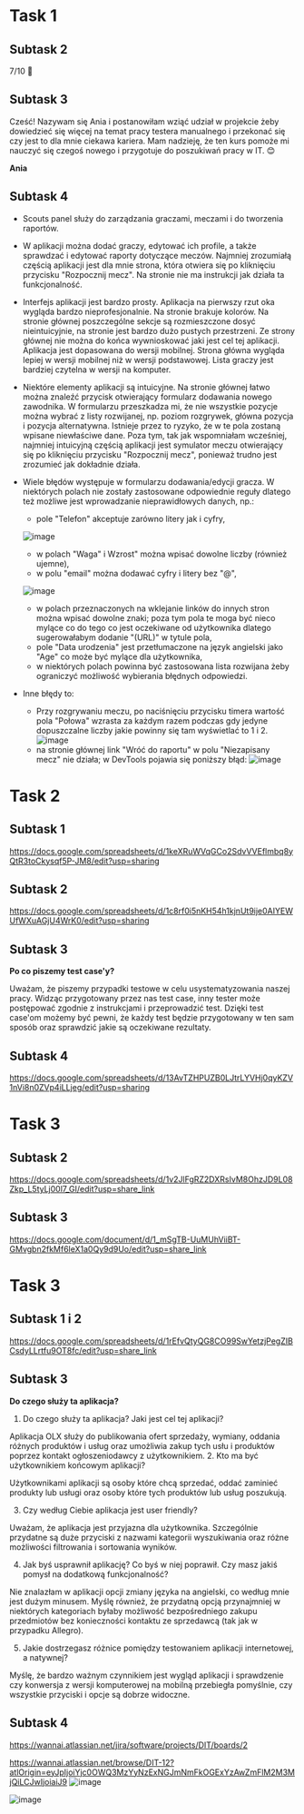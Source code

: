 # **Task 1**
## Subtask 2  
7/10 :slightly_smiling_face:
## Subtask 3
Cześć! Nazywam się Ania i postanowiłam wziąć udział w projekcie żeby dowiedzieć się więcej na temat pracy testera manualnego i przekonać się czy jest to dla mnie ciekawa kariera. Mam nadzieję, że ten kurs pomoże mi nauczyć się czegoś nowego i przygotuje do poszukiwań pracy w IT. :blush:

**Ania**
## Subtask 4
* Scouts panel służy do zarządzania graczami, meczami i do tworzenia raportów.
* W aplikacji można dodać graczy, edytować ich profile, a także sprawdzać i edytować raporty dotyczące meczów. Najmniej zrozumiałą częścią aplikacji jest dla mnie strona, która otwiera się po kliknięciu przycisku "Rozpocznij mecz". Na stronie nie ma instrukcji jak działa ta funkcjonalność.
* Interfejs aplikacji jest bardzo prosty. Aplikacja na pierwszy rzut oka wygląda bardzo nieprofesjonalnie. Na stronie brakuje kolorów. Na stronie głównej poszczególne sekcje są rozmieszczone dosyć nieintuicyjnie, na stronie jest bardzo dużo pustych przestrzeni. Ze strony głównej nie można do końca wywnioskować jaki jest cel tej aplikacji. Aplikacja jest dopasowana do wersji mobilnej. Strona główna wygląda lepiej w wersji mobilnej niż w wersji podstawowej. Lista graczy jest bardziej czytelna w wersji na komputer.
* Niektóre elementy aplikacji są intuicyjne. Na stronie głównej łatwo można znaleźć przycisk otwierający formularz dodawania nowego zawodnika. W formularzu przeszkadza mi, że nie wszystkie pozycje można wybrać z listy rozwijanej, np. poziom rozgrywek, główna pozycja i pozycja alternatywna. Istnieje przez to ryzyko, że w te pola zostaną wpisane niewłaściwe dane. Poza tym, tak jak wspomniałam wcześniej, najmniej intuicyjną częścią aplikacji jest symulator meczu otwierający się po kliknięciu przycisku "Rozpocznij mecz", ponieważ trudno jest zrozumieć jak dokładnie działa.
* Wiele błędów występuje w formularzu dodawania/edycji gracza. W niektórych polach nie zostały zastosowane odpowiednie reguły dlatego też możliwe jest wprowadzanie nieprawidłowych danych, np.: 
     * pole "Telefon" akceptuje zarówno litery jak i cyfry, 
  
     ![image](https://user-images.githubusercontent.com/122388964/212731218-8d35eb92-d061-43b7-aaab-897415132eeb.png)
     * w polach "Waga" i Wzrost" można wpisać dowolne liczby (również ujemne), 
     * w polu "email" można dodawać cyfry i litery bez "@",
     
     ![image](https://user-images.githubusercontent.com/122388964/212731338-5022c240-99d2-4db7-8169-c000d66d839b.png)
     * w polach przeznaczonych na wklejanie linków do innych stron można wpisać dowolne znaki; poza tym pola te moga być nieco mylące co do tego co jest oczekiwane od użytkownika dlatego sugerowałabym dodanie "(URL)" w tytule pola,
     * pole "Data urodzenia" jest przetłumaczone na język angielski jako "Age" co może być mylące dla użytkownika,
     * w niektórych polach powinna być zastosowana lista rozwijana żeby ograniczyć możliwość wybierania błędnych odpowiedzi.
 * Inne błędy to:
     * Przy rozgrywaniu meczu, po naciśnięciu przycisku timera wartość pola "Połowa" wzrasta za każdym razem podczas gdy jedyne dopuszczalne liczby jakie powinny się tam wyświetlać to 1 i 2.
   ![image](https://user-images.githubusercontent.com/122388964/212731525-3a6342ac-7b48-48da-a012-577ce5bd0bcf.png)
     * na stronie głównej link "Wróć do raportu" w polu "Niezapisany mecz" nie działa; w DevTools pojawia się poniższy błąd:
   ![image](https://user-images.githubusercontent.com/122388964/212730994-41b28e2e-2e6b-4d21-8852-609e242be39c.png)
   
 # **Task 2**
 ## Subtask 1
 https://docs.google.com/spreadsheets/d/1keXRuWVqGCo2SdvVVEflmbq8yQtR3toCkysqf5P-JM8/edit?usp=sharing
 ## Subtask 2
 https://docs.google.com/spreadsheets/d/1c8rf0i5nKH54h1kjnUt9ije0AIYEWUfWXuAGjU4WrK0/edit?usp=sharing
 ## Subtask 3
 **Po co piszemy test case'y?**
   
 Uważam, że piszemy przypadki testowe w celu usystematyzowania naszej pracy. Widząc przygotowany przez nas test case, inny tester może postępować zgodnie z instrukcjami i przeprowadzić test. Dzięki test case'om możemy być pewni, że każdy test będzie przygotowany w ten sam sposób oraz sprawdzić jakie są oczekiwane rezultaty.
## Subtask 4
https://docs.google.com/spreadsheets/d/13AvTZHPUZB0LJtrLYVHj0qyKZV1nVi8n0ZVp4iLLjeg/edit?usp=sharing

 # **Task 3**
 ## Subtask 2
 https://docs.google.com/spreadsheets/d/1v2JlFgRZ2DXRsIvM8OhzJD9L08Zkp_L5tyLj00l7_GI/edit?usp=share_link
 
 ## Subtask 3
 https://docs.google.com/document/d/1_mSgTB-UuMUhViiBT-GMvgbn2fkMf6leX1a0Qy9d9Uo/edit?usp=share_link
 
 # **Task 3**
 ## Subtask 1 i 2
 https://docs.google.com/spreadsheets/d/1rEfvQtyQG8CO99SwYetzjPegZIBCsdyLLrtfu9OT8fc/edit?usp=share_link
 
 ## Subtask 3
 **Do czego służy ta aplikacja?**
 1. Do czego służy ta aplikacja? Jaki jest cel tej aplikacji?
 
 Aplikacja OLX służy do publikowania ofert sprzedaży, wymiany, oddania różnych produktów i usług oraz umożliwia zakup tych usłu i produktów poprzez kontakt ogłoszeniodawcy z użytkownikiem.
 2. Kto ma być użytkownikiem końcowym aplikacji?
 
 Użytkownikami aplikacji są osoby które chcą sprzedać, oddać zaminieć produkty lub usługi oraz osoby które tych produktów lub usług poszukują.
 
 3. Czy według Ciebie aplikacja jest user friendly?
 
 Uważam, że aplikacja jest przyjazna dla użytkownika. Szczególnie przydatne są duże przyciski z nazwami kategorii wyszukiwania oraz różne możliwości filtrowania i sortowania wyników.
 
 4. Jak byś usprawnił aplikację? Co byś w niej poprawił. Czy masz jakiś pomysł na dodatkową funkcjonalność?
 
 Nie znalazłam w aplikacji opcji zmiany języka na angielski, co według mnie jest dużym minusem. Myślę również, że przydatną opcją przynajmniej w niektórych kategoriach byłaby możliwość bezpośredniego zakupu przedmiotów bez konieczności kontaktu ze sprzedawcą (tak jak w przypadku Allegro).
 
 5. Jakie dostrzegasz różnice pomiędzy testowaniem aplikacji internetowej, a natywnej?
 
 Myślę, że bardzo ważnym czynnikiem jest wygląd aplikacji i sprawdzenie czy konwersja z wersji komputerowej na mobilną przebiegła pomyślnie, czy wszystkie przyciski i opcje są dobrze widoczne.

## Subtask 4
https://wannai.atlassian.net/jira/software/projects/DIT/boards/2

https://wannai.atlassian.net/browse/DIT-12?atlOrigin=eyJpIjoiYjc0OWQ3MzYyNzExNGJmNmFkOGExYzAwZmFlM2M3MjQiLCJwIjoiaiJ9
![image](https://user-images.githubusercontent.com/122388964/216930754-5227f391-66ff-4256-9efe-8331fa87cf50.png)

![image](https://user-images.githubusercontent.com/122388964/216930816-713f2e9c-ba03-41bb-9886-9efaa607bdaa.png)

